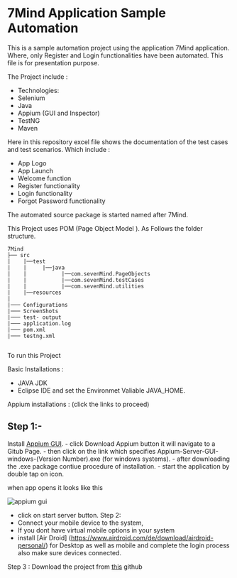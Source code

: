 
# 7Mind Application Sample Automation 

This is a sample automation project using the application 7Mind application. 
Where, only Register and Login functionalities have been automated.
This file is for presentation purpose.

The Project include :
-	Technologies:
-	Selenium
-	Java
-	Appium (GUI and Inspector)
-	TestNG
-	Maven

Here in this repository excel file shows the documentation of the test cases and test scenarios.
Which include :
  - App Logo
  - App Launch
  - Welcome function
  - Register functionality
  - Login functionality
  - Forgot Password functionality


The automated source package is started named after 7Mind.

This Project uses POM (Page Object Model ).
As Follows the folder structure.




```
7Mind
├── src
|    |──test
|    |     |──java
|    |           |──com.sevenMind.PageObjects
|    |           |──com.sevenMind.testCases
|    |           |──com.sevenMind.utilities
|    |──resources
|            
|─── Configurations            
|─── ScreenShots            
|─── test- output            
|─── application.log            
|─── pom.xml            
|─── testng.xml                     
                       
```



To run this Project

Basic Installations :
- JAVA JDK 
- Eclipse IDE 
    and set the Environmet Valiable JAVA_HOME.
    
 Appium installations :
  (click the links to proceed)

## Step 1:-
  Install [Appium GUI](https://appium.io/).
      - click Download Appium button it will navigate to a Gitub Page.
      - then click on the link which specifies Appium-Server-GUI-windows-(Version Number).exe  (for windows systems).
      - after downloading the .exe package contiue procedure of installation.
      - start the application by double tap on  icon. 


when app opens it looks like this

   ![appium gui ](https://user-images.githubusercontent.com/52613470/157946686-5d198747-ee3d-472e-aa9e-85567654cdb8.png)

- click on start server button.
Step 2:
- Connect your mobile device to the system, 
- If you dont have virtual mobile options in your system 
- install [Air Droid] (https://www.airdroid.com/de/download/airdroid-personal/) for Desktop as well as mobile and complete the login process also make sure devices connected.

Step 3 :
Download the project from [this]() github
